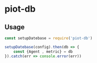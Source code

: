 # piot-db

## Usage

```js
const setupDatebase = require('piot-db')

setupDatebase(config).then(db => {
    const {Agent , metric} = db
}).catch(err => console.error(err))

```